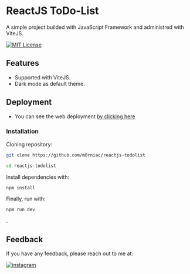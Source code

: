 
# ReactJS ToDo-List

A simple project builded with JavaScript Framework and administred with ViteJS.

[![MIT License](https://img.shields.io/badge/License-MIT-green.svg)](https://github.com/m0rniac/reactjs-todolist/blob/main/LICENSE)


## Features

- Supported with ViteJS.
- Dark mode as default theme.


## Deployment
* You can see the web deployment [by clicking here](https://reactjs-calculator-kappa.vercel.app/)


### Installation

Cloning repository:

```bash
git clone https://github.com/m0rniac/reactjs-todolist
```
```bash
cd reactjs-todolist
```


Install dependencies with:

```bash
npm install
```

Finally, run with:
```bash
npm run dev
```


.
## Feedback

If you have any feedback, please reach out to me at:

[![instagram](https://img.shields.io/badge/instagram-0A66C2?style=for-the-badge&logo=instagram&logoColor=white)](https://www.instagram.com/christ.castr_/)
